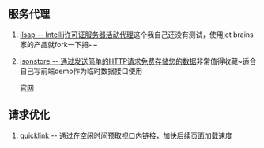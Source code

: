 ## 服务代理
1. [ilsap -- Intellij许可证服务器活动代理](https://github.com/rodrigogs/ilsap)这个我自己还没有测试，使用jet brains家的产品就fork一下把~~
2. [jsonstore -- 通过发送简单的HTTP请求免费存储您的数据](https://github.com/bluzi/jsonstore)非常值得收藏~适合自己写前端demo作为临时数据接口使用

    [官网](https://www.jsonstore.io/)
## 请求优化
1. [quicklink -- 通过在空闲时间预取视口内链接，加快后续页面加载速度](https://github.com/GoogleChromeLabs/quicklink)